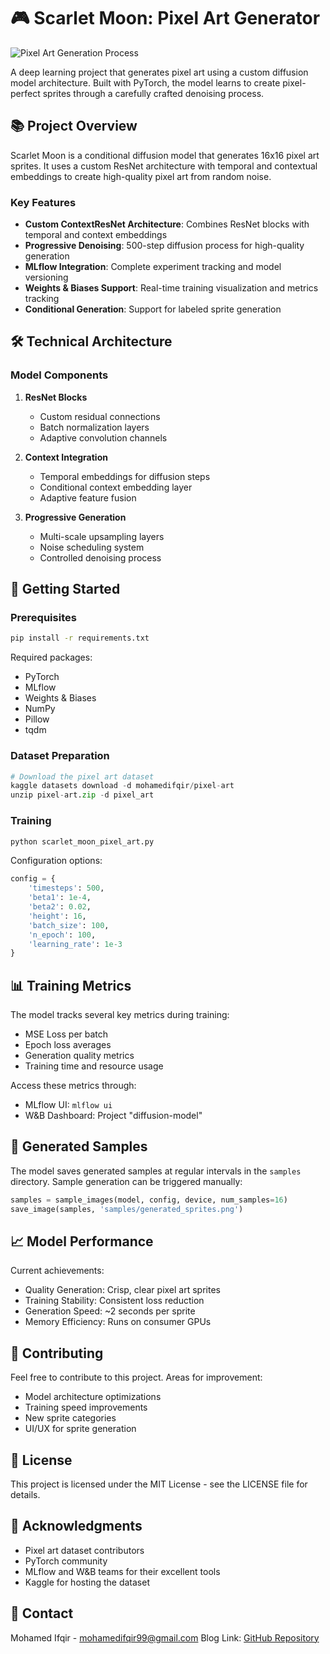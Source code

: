 # 🎮 Scarlet Moon: Pixel Art Generator

![Pixel Art Generation Process](https://images-wixmp-ed30a86b8c4ca887773594c2.wixmp.com/f/bc47194c-4389-40b2-b130-e3de76db4ea0/df5uscm-3f16c5f4-c591-4168-bcd8-037911bbf732.gif?token=eyJ0eXAiOiJKV1QiLCJhbGciOiJIUzI1NiJ9.eyJzdWIiOiJ1cm46YXBwOjdlMGQxODg5ODIyNjQzNzNhNWYwZDQxNWVhMGQyNmUwIiwiaXNzIjoidXJuOmFwcDo3ZTBkMTg4OTgyMjY0MzczYTVmMGQ0MTVlYTBkMjZlMCIsIm9iaiI6W1t7InBhdGgiOiJcL2ZcL2JjNDcxOTRjLTQzODktNDBiMi1iMTMwLWUzZGU3NmRiNGVhMFwvZGY1dXNjbS0zZjE2YzVmNC1jNTkxLTQxNjgtYmNkOC0wMzc5MTFiYmY3MzIuZ2lmIn1dXSwiYXVkIjpbInVybjpzZXJ2aWNlOmZpbGUuZG93bmxvYWQiXX0.Ov_nko12J3DvSJmTe3nnhRt2S_Nm5Wl3EODBK-Z6omc)

A deep learning project that generates pixel art using a custom diffusion model architecture. Built with PyTorch, the model learns to create pixel-perfect sprites through a carefully crafted denoising process.

## 📚 Project Overview

Scarlet Moon is a conditional diffusion model that generates 16x16 pixel art sprites. It uses a custom ResNet architecture with temporal and contextual embeddings to create high-quality pixel art from random noise.

### Key Features

- **Custom ContextResNet Architecture**: Combines ResNet blocks with temporal and context embeddings
- **Progressive Denoising**: 500-step diffusion process for high-quality generation
- **MLflow Integration**: Complete experiment tracking and model versioning
- **Weights & Biases Support**: Real-time training visualization and metrics tracking
- **Conditional Generation**: Support for labeled sprite generation

## 🛠 Technical Architecture

### Model Components

1. **ResNet Blocks**
   - Custom residual connections
   - Batch normalization layers
   - Adaptive convolution channels

2. **Context Integration**
   - Temporal embeddings for diffusion steps
   - Conditional context embedding layer
   - Adaptive feature fusion

3. **Progressive Generation**
   - Multi-scale upsampling layers
   - Noise scheduling system
   - Controlled denoising process

## 🚀 Getting Started

### Prerequisites

```bash
pip install -r requirements.txt
```

Required packages:
- PyTorch
- MLflow
- Weights & Biases
- NumPy
- Pillow
- tqdm

### Dataset Preparation

```python
# Download the pixel art dataset
kaggle datasets download -d mohamedifqir/pixel-art
unzip pixel-art.zip -d pixel_art
```

### Training

```python
python scarlet_moon_pixel_art.py
```

Configuration options:
```python
config = {
    'timesteps': 500,
    'beta1': 1e-4,
    'beta2': 0.02,
    'height': 16,
    'batch_size': 100,
    'n_epoch': 100,
    'learning_rate': 1e-3
}
```

## 📊 Training Metrics

The model tracks several key metrics during training:
- MSE Loss per batch
- Epoch loss averages
- Generation quality metrics
- Training time and resource usage

Access these metrics through:
- MLflow UI: `mlflow ui`
- W&B Dashboard: Project "diffusion-model"

## 🎨 Generated Samples

The model saves generated samples at regular intervals in the `samples` directory. Sample generation can be triggered manually:

```python
samples = sample_images(model, config, device, num_samples=16)
save_image(samples, 'samples/generated_sprites.png')
```

## 📈 Model Performance

Current achievements:
- Quality Generation: Crisp, clear pixel art sprites
- Training Stability: Consistent loss reduction
- Generation Speed: ~2 seconds per sprite
- Memory Efficiency: Runs on consumer GPUs

## 🤝 Contributing

Feel free to contribute to this project. Areas for improvement:
- Model architecture optimizations
- Training speed improvements
- New sprite categories
- UI/UX for sprite generation

## 📝 License

This project is licensed under the MIT License - see the LICENSE file for details.

## 🙏 Acknowledgments

- Pixel art dataset contributors
- PyTorch community
- MLflow and W&B teams for their excellent tools
- Kaggle for hosting the dataset

## 📧 Contact

Mohamed Ifqir - mohamedifqir99@gmail.com
Blog Link: [GitHub Repository](https://medifqir.vercel.app/)


